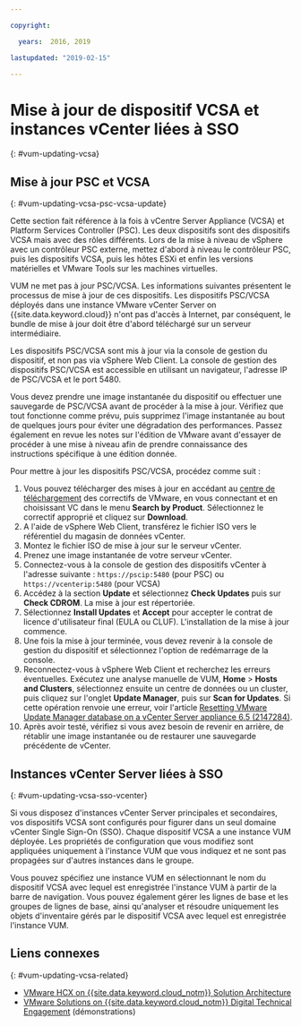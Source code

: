 ```yaml
---

copyright:

  years:  2016, 2019

lastupdated: "2019-02-15"

---
```


# Mise à jour de dispositif VCSA et instances vCenter liées à SSO
{: #vum-updating-vcsa}

## Mise à jour PSC et VCSA
{: #vum-updating-vcsa-psc-vcsa-update}

Cette section fait référence à la fois à vCentre Server Appliance (VCSA) et Platform Services Controller (PSC). Les deux dispositifs sont des dispositifs VCSA mais avec des rôles différents. Lors de la mise à niveau de vSphere avec un contrôleur PSC externe, mettez d'abord à niveau le contrôleur PSC, puis les dispositifs VCSA, puis les hôtes ESXi et enfin les versions matérielles et VMware Tools sur les machines virtuelles.

VUM ne met pas à jour PSC/VCSA. Les informations suivantes présentent le processus de mise à jour de ces dispositifs. Les dispositifs PSC/VCSA déployés dans une instance VMware vCenter Server on {{site.data.keyword.cloud}} n'ont pas d'accès à Internet, par conséquent, le bundle de mise à jour doit être d'abord téléchargé sur un serveur intermédiaire.

Les dispositifs PSC/VCSA sont mis à jour via la console de gestion du dispositif, et non pas via vSphere Web Client. La console de gestion des dispositifs PSC/VCSA est accessible en utilisant un navigateur, l'adresse IP de PSC/VCSA et le port 5480.

Vous devez prendre une image instantanée du dispositif ou effectuer une sauvegarde de PSC/VCSA avant de procéder à la mise à jour. Vérifiez que tout fonctionne comme prévu, puis supprimez l'image instantanée au bout de quelques jours pour éviter une dégradation des performances. Passez également en revue les notes sur l'édition de VMware avant d'essayer de procéder à une mise à niveau afin de prendre connaissance des instructions spécifique à une édition donnée.

Pour mettre à jour les dispositifs PSC/VCSA, procédez comme suit :
1. Vous pouvez télécharger des mises à jour en accédant au [centre de téléchargement](https://my.vmware.com/group/vmware/patch#search) des correctifs de VMware, en vous connectant et en choisissant VC dans le menu **Search by Product**. Sélectionnez le correctif approprié et cliquez sur **Download**.
2. A l'aide de vSphere Web Client, transférez le fichier ISO vers le référentiel du magasin de données vCenter.
3. Montez le fichier ISO de mise à jour sur le serveur vCenter.
4. Prenez une image instantanée de votre serveur vCenter.
5. Connectez-vous à la console de gestion des dispositifs vCenter à l'adresse suivante :
`https://pscip:5480` (pour PSC) ou `https://vcenterip:5480` (pour VCSA)
6. Accédez à la section **Update** et sélectionnez **Check Updates** puis sur **Check CDROM**. La mise à jour est répertoriée.
7. Sélectionnez **Install Updates** et **Accept** pour accepter le contrat de licence d'utilisateur final (EULA ou CLUF). L'installation de la mise à jour commence.
8. Une fois la mise à jour terminée, vous devez revenir à la console de gestion du dispositif et sélectionnez l'option de redémarrage de la console.
9. Reconnectez-vous à vSphere Web Client et recherchez les erreurs éventuelles. Exécutez une analyse manuelle de VUM, **Home** > **Hosts and Clusters**, sélectionnez ensuite un centre de données ou un cluster, puis cliquez sur l'onglet **Update Manager**, puis sur **Scan for Updates**. Si cette opération renvoie une erreur, voir l'article [Resetting VMware Update Manager database on a vCenter Server appliance 6.5 (2147284)](https://kb.vmware.com/s/article/2147284).
10. Après avoir testé, vérifiez si vous avez besoin de revenir en arrière, de rétablir une image instantanée ou de restaurer une sauvegarde précédente de vCenter.

## Instances vCenter Server liées à SSO
{: #vum-updating-vcsa-sso-vcenter}

Si vous disposez d'instances vCenter Server principales et secondaires, vos dispositifs VCSA sont configurés pour figurer dans un seul domaine vCenter Single Sign-On (SSO). Chaque dispositif VCSA a une instance VUM déployée. Les propriétés de configuration que vous modifiez sont appliquées uniquement à l'instance VUM que vous indiquez et ne sont pas propagées sur d'autres instances dans le groupe.

Vous pouvez spécifiez une instance VUM en sélectionnant le nom du dispositif VCSA avec lequel est enregistrée l'instance VUM à partir de la barre de navigation. Vous pouvez également gérer les lignes de base et les groupes de lignes de base, ainsi qu'analyser et résoudre uniquement les objets d'inventaire gérés par le dispositif VCSA avec lequel est enregistrée l'instance VUM.

## Liens connexes
{: #vum-updating-vcsa-related}

* [VMware HCX on {{site.data.keyword.cloud_notm}} Solution Architecture](https://www.ibm.com/cloud/garage/files/HCX_Architecture_Design.pdf)
* [VMware Solutions on {{site.data.keyword.cloud_notm}} Digital Technical Engagement](https://ibm-dte.mybluemix.net/ibm-vmware) (démonstrations)
